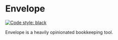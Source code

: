 # Envelope

[![Code style: black](https://img.shields.io/badge/code%20style-black-000000.svg)](https://github.com/ambv/black)

Envelope is a heavily opinionated bookkeeping tool.

